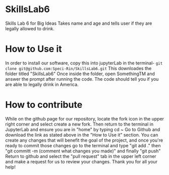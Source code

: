 # SkillsLab6
Skills Lab 6 for Big Ideas
Takes name and age and tells user if they are legally allowed to drink.
# How to Use it
In order to install our software, copy this into jupyterLab in the terminal- `git clone git@github.com:Speci-Rin/SkillsLab6.git`
This downloades the folder titled "SkillsLab6"
Once inside the folder, open SomethingTM and answer the prompt after running the code. 
The code should tell you if you are able to legally drink in America. 
# How to contribute
While on the github page for our repository, locate the fork icon in the upper right corner and select create a new fork. 
Then return to the terminal in JupyterLab and ensure you are in "home" by typing cd ~ 
Go to Github and download the link as stated above in the "How to Use it" section. 
You can create any changes that will benefit the goal of the project, and once you're ready to commit those changes go to the terminal and type "git add ." then "git committ -m (comment what changes you made)" and finally "git push"
Return to github and select the "pull request" tab in the upper left corner and make a request for us to review your changes. 
Thank you for all your help!
